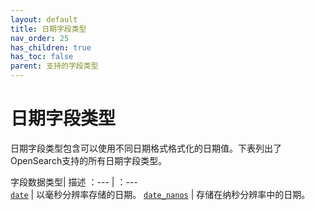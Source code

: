 ```yaml
---
layout: default
title: 日期字段类型
nav_order: 25
has_children: true
has_toc: false
parent: 支持的字段类型
---
```


# 日期字段类型

日期字段类型包含可以使用不同日期格式格式化的日期值。下表列出了OpenSearch支持的所有日期字段类型。

字段数据类型| 描述
：--- | ：---  
[`date`]({{site.url}}{{site.baseurl}}/opensearch/supported-field-types/date/) | 以毫秒分辨率存储的日期。
[`date_nanos`]({{site.url}}{{site.baseurl}}/field-types/supported-field-types/date-nanos/) | 存储在纳秒分辨率中的日期。

